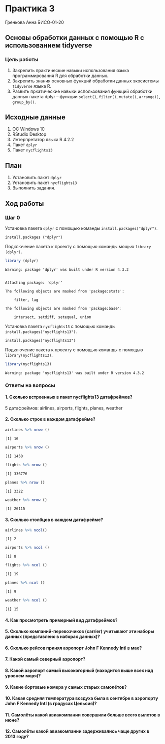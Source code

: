 Практика 3
================
Гренкова Анна БИСО-01-20

## Основы обработки данных с помощью R с использованием tidyverse

### Цель работы

1.  Закрепить практические навыки использования языка программирования R
    для обработки данных.
2.  Закрепить знания основных функций обработки данных экосистемы
    `tidyverse` языка R.
3.  Развить пркатические навыки использования функций обработки данных
    пакета dplyr – функции `select()`, `filter()`, `mutate()`,
    `arrange()`, `group_by()`.

## Исходные данные

1.  ОС Windows 10
2.  RStudio Desktop
3.  Интерпретатор языка R 4.2.2
4.  Пакет `dplyr`
5.  Пакет `nycflights13`

## План

1.  Установить пакет `dplyr`
2.  Установить пакет `nycflights13`
3.  Выполнить задания.

## Ход работы

### Шаг 0

Установка пакета `dplyr` с помощью команды `install.packages("dplyr")`.

    install.packages ("dplyr")

Подключение пакета к проекту с помощью команды мощью `library (dplyr)`.

``` r
library (dplyr)
```

    Warning: package 'dplyr' was built under R version 4.3.2


    Attaching package: 'dplyr'

    The following objects are masked from 'package:stats':

        filter, lag

    The following objects are masked from 'package:base':

        intersect, setdiff, setequal, union

Установка пакета `nycflights13` с помощью команды
`install.packages("nycflights13")`.

    install.packages("nycflights13")

Подключение пакета к проекту с помощью команды с помощью
`library(nycflights13)`.

``` r
library(nycflights13)
```

    Warning: package 'nycflights13' was built under R version 4.3.2

### Ответы на вопросы

#### 1. Сколько встроенных в пакет nycflights13 датафреймов?

5 датафреймов: airlines, airports, flights, planes, weather

#### 2. Сколько строк в каждом датафрейме?

``` r
airlines %>% nrow ()
```

    [1] 16

``` r
airports %>% nrow ()
```

    [1] 1458

``` r
flights %>% nrow ()
```

    [1] 336776

``` r
planes %>% nrow ()
```

    [1] 3322

``` r
weather %>% nrow ()
```

    [1] 26115

#### 3. Сколько столбцов в каждом датафрейме?

``` r
airlines %>% ncol()
```

    [1] 2

``` r
airports %>% ncol ()
```

    [1] 8

``` r
flights %>% ncol ()
```

    [1] 19

``` r
planes %>% ncol ()
```

    [1] 9

``` r
weather %>% ncol ()
```

    [1] 15

#### 4. Как просмотреть примерный вид датафреймов?

#### 5. Сколько компаний-перевозчиков (carrier) учитывают эти наборы данных (представлено в наборах данных)?

#### 6. Сколько рейсов принял аэропорт John F Kennedy Intl в мае?

#### 7. Какой самый северный аэропорт?

#### 8. Какой аэропорт самый высокогорный (находится выше всех над уровнем моря)?

#### 9. Какие бортовые номера у самых старых самолётов?

#### 10. Какая средняя температура воздуха была в сентябре в аэропорту John F Kennedy Intl (в градусах Цельсия)?

#### 11. Самолёты какой авиакомпании совершили больше всего вылетов в июне?

#### 12. Самолёты какой авиакомпании задерживались чаще других в 2013 году?
